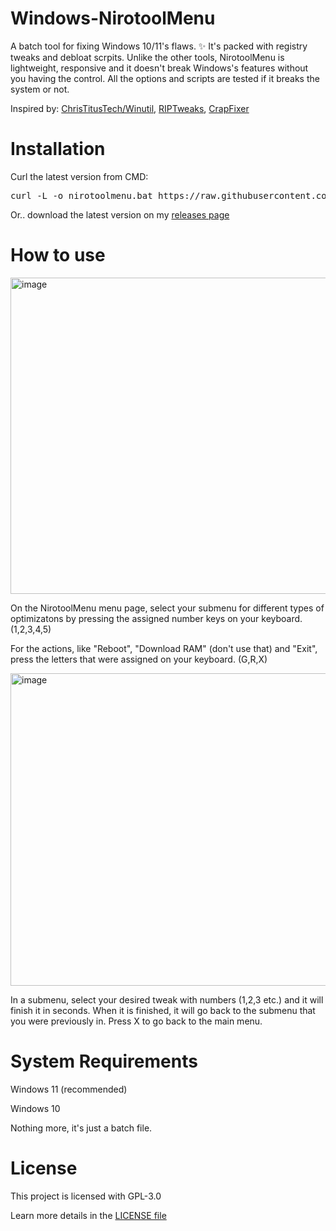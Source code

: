 # Windows-NirotoolMenu
A batch tool for fixing Windows 10/11's flaws. ✨ It's packed with registry tweaks and debloat scrpits. Unlike the other tools, NirotoolMenu is lightweight, responsive and it doesn't break Windows's features without you having the control. All the options and scripts are tested if it breaks the system or not.

Inspired by: [ChrisTitusTech/Winutil](https://github.com/ChrisTitusTech/winutil), [RIPTweaks](https://riptweaks.com/free-tweaks/), [CrapFixer](https://github.com/builtbybel/CrapFixer)

# Installation
Curl the latest version from CMD:
<pre>curl -L -o nirotoolmenu.bat https://raw.githubusercontent.com/theniroxy/windows-nirotoolmenu/main/nirotoolmenu.bat && nirotoolmenu.bat</pre>

Or.. download the latest version on my [releases page](https://github.com/TheNiroxy/Windows-NirotoolMenu/releases)
# How to use

<img width="965" height="506" alt="image" src="https://github.com/user-attachments/assets/4e4ab5dd-70ee-402c-901b-fbd61334f5da" />


On the NirotoolMenu menu page, select your submenu for different types of optimizatons by pressing the assigned number keys on your keyboard. (1,2,3,4,5)

For the actions, like "Reboot", "Download RAM" (don't use that) and "Exit", press the letters that were assigned on your keyboard. (G,R,X)

<img width="968" height="500" alt="image" src="https://github.com/user-attachments/assets/2ab51ac5-a02a-4b67-ad20-a9ecd8036157" />

In a submenu, select your desired tweak with numbers (1,2,3 etc.) and it will finish it in seconds. When it is finished, it will go back to the submenu that you were previously in. Press X to go back to the main menu.

# System Requirements
Windows 11 (recommended)

Windows 10

Nothing more, it's just a batch file.

# License

This project is licensed with GPL-3.0

Learn more details in the [LICENSE file](https://github.com/TheNiroxy/Windows-NirotoolMenu/blob/main/LICENSE)
